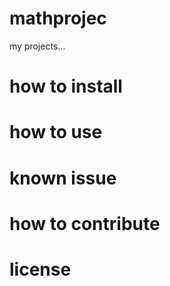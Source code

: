 # mathprojec

my projects...
# how to install
# how to use

# known issue

# how to contribute

# license 
